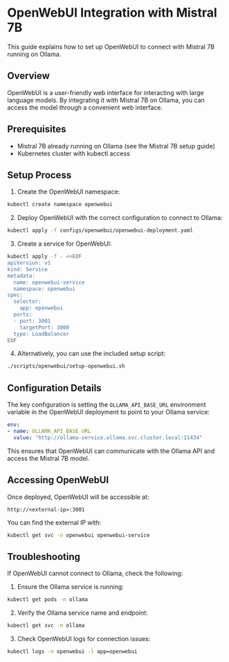 # OpenWebUI Integration with Mistral 7B

This guide explains how to set up OpenWebUI to connect with Mistral 7B running on Ollama.

## Overview

OpenWebUI is a user-friendly web interface for interacting with large language models. By integrating it with Mistral 7B on Ollama, you can access the model through a convenient web interface.

## Prerequisites

- Mistral 7B already running on Ollama (see the Mistral 7B setup guide)
- Kubernetes cluster with kubectl access

## Setup Process

1. Create the OpenWebUI namespace:
```bash
kubectl create namespace openwebui
```

2. Deploy OpenWebUI with the correct configuration to connect to Ollama:
```bash
kubectl apply -f configs/openwebui/openwebui-deployment.yaml
```

3. Create a service for OpenWebUI:
```bash
kubectl apply -f - <<EOF
apiVersion: v1
kind: Service
metadata:
  name: openwebui-service
  namespace: openwebui
spec:
  selector:
    app: openwebui
  ports:
  - port: 3001
    targetPort: 3000
  type: LoadBalancer
EOF
```

4. Alternatively, you can use the included setup script:
```bash
./scripts/openwebui/setup-openwebui.sh
```

## Configuration Details

The key configuration is setting the `OLLAMA_API_BASE_URL` environment variable in the OpenWebUI deployment to point to your Ollama service:

```yaml
env:
- name: OLLAMA_API_BASE_URL
  value: "http://ollama-service.ollama.svc.cluster.local:11434"
```

This ensures that OpenWebUI can communicate with the Ollama API and access the Mistral 7B model.

## Accessing OpenWebUI

Once deployed, OpenWebUI will be accessible at:
```
http://<external-ip>:3001
```

You can find the external IP with:
```bash
kubectl get svc -n openwebui openwebui-service
```

## Troubleshooting

If OpenWebUI cannot connect to Ollama, check the following:

1. Ensure the Ollama service is running:
```bash
kubectl get pods -n ollama
```

2. Verify the Ollama service name and endpoint:
```bash
kubectl get svc -n ollama
```

3. Check OpenWebUI logs for connection issues:
```bash
kubectl logs -n openwebui -l app=openwebui
```
